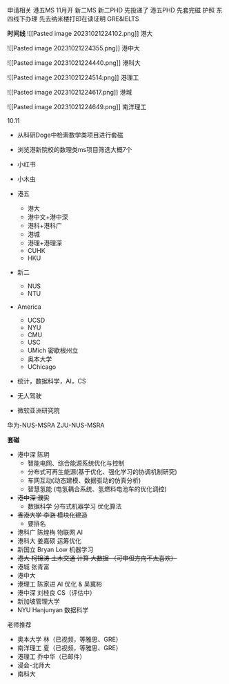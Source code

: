 
申请相关
港五MS 11月开
新二MS
新二PHD 先投递了
港五PHD 先套完磁
护照 东四线下办理 先去纳米楼打印在读证明
GRE&IELTS


**时间线**
![[Pasted image 20231021224102.png]]
港大

![[Pasted image 20231021224355.png]]
港中大

![[Pasted image 20231021224440.png]]
港科大

![[Pasted image 20231021224514.png]]
港理工

![[Pasted image 20231021224617.png]]
港城

![[Pasted image 20231021224649.png]]
南洋理工

10.11 
- 从科研Doge中检索数学类项目进行套磁
- 浏览港新院校的数理类ms项目筛选大概7个
- 小红书
- 小木虫

- 港五
    - 港大
    - 港中文+港中深
    - 港科+港科广
    - 港城
    - 港理+港理深
    - CUHK
    - HKU
- 新二
    - NUS
    - NTU
- America
    - UCSD
    - NYU
    - CMU
    - USC
    - UMich 密歇根州立
    - 奥本大学
    - UChicago


- 统计，数据科学，AI，CS

- 无人驾驶
- 微软亚洲研究院

华为-NUS-MSRA
ZJU-NUS-MSRA


**套磁**

- 港中深 陈玥
    - 智能电网、综合能源系统优化与控制
    - 分布式可再生能源(基于优化、强化学习的协调机制研究)
    - 车网互动(动态建模、数据驱动的仿真分析)
    - 智慧氢能 (电氢耦合系统、氢燃料电池车的优化调控)
- ~~港中深 濮实~~
    - 数据科学 分布式机器学习 优化算法
- ~~香港大学 李骁 模块化建造~~
    - 要排名
- 港科广 陈煌栒 物联网 AI
- 港科大 姜嘉硕 运筹优化
- 新国立 Bryan Low 机器学习
- ~~港大 柯锦涛 土木交通 计算 大数据 （可申但方向不太喜欢）~~
- 港城 张青富
- 港中大
- 港理工 陈家进 AI 优化 & 吴冀彬
- 港中深 刘桂良 CS（评估中）
- 新加坡管理大学 
- NYU Hanjunyan 数据科学

老师推荐
- 奥本大学 林（已视频，等雅思、GRE）
- 南洋理工 夏（已视频，等雅思、GRE）
- 港理工 乔中华（已邮件）
- 浸会-北师大
- 南科大
